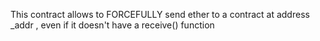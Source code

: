 This contract allows to FORCEFULLY send ether to a contract at address _addr , even if it doesn't  have a receive() function